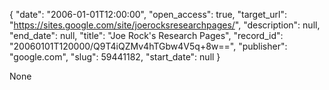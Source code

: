 {
  "date": "2006-01-01T12:00:00", 
  "open_access": true, 
  "target_url": "https://sites.google.com/site/joerocksresearchpages/", 
  "description": null, 
  "end_date": null, 
  "title": "Joe Rock's Research Pages", 
  "record_id": "20060101T120000/Q9T4iQZMv4hTGbw4V5q+8w==", 
  "publisher": "google.com", 
  "slug": 59441182, 
  "start_date": null
}

None